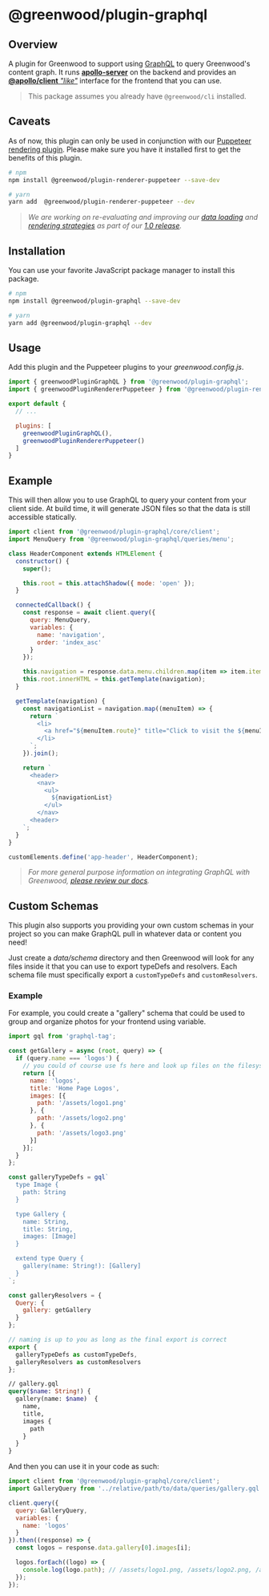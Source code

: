 # @greenwood/plugin-graphql

## Overview
A plugin for Greenwood to support using [GraphQL](https://graphql.org/) to query Greenwood's content graph.  It runs [**apollo-server**](https://www.apollographql.com/docs/apollo-server/) on the backend and provides an [**@apollo/client** _"like"_](https://www.apollographql.com/docs/react/api/core/ApolloClient/#ApolloClient.readQuery) interface for the frontend that you can use.

> This package assumes you already have `@greenwood/cli` installed.

## Caveats

As of now, this plugin can only be used in conjunction with our [Puppeteer rendering plugin](https://github.com/ProjectEvergreen/greenwood/tree/master/packages/plugin-renderer-puppeteer).  Please make sure you have it installed first to get the benefits of this plugin.

```bash
# npm
npm install @greenwood/plugin-renderer-puppeteer --save-dev

# yarn
yarn add  @greenwood/plugin-renderer-puppeteer --dev
```

> _We are working on re-evaluating and improving our [data loading](https://github.com/ProjectEvergreen/greenwood/issues/952) and [rendering strategies](https://github.com/ProjectEvergreen/greenwood/issues/951) as part of our [1.0 release](https://github.com/ProjectEvergreen/greenwood/milestone/3)._


## Installation
You can use your favorite JavaScript package manager to install this package.

```bash
# npm
npm install @greenwood/plugin-graphql --save-dev

# yarn
yarn add @greenwood/plugin-graphql --dev
```

## Usage
Add this plugin and the Puppeteer plugins to your _greenwood.config.js_.

```javascript
import { greenwoodPluginGraphQL } from '@greenwood/plugin-graphql';
import { greenwoodPluginRendererPuppeteer } from '@greenwood/plugin-renderer-puppeteer';

export default {
  // ...

  plugins: [
    greenwoodPluginGraphQL(),
    greenwoodPluginRendererPuppeteer()
  ]
}
```

## Example
This will then allow you to use GraphQL to query your content from your client side.  At build time, it will generate JSON files so that the data is still accessible statically.

```js
import client from '@greenwood/plugin-graphql/core/client';
import MenuQuery from '@greenwood/plugin-graphql/queries/menu';

class HeaderComponent extends HTMLElement {
  constructor() {
    super();

    this.root = this.attachShadow({ mode: 'open' });
  }

  connectedCallback() {
    const response = await client.query({
      query: MenuQuery,
      variables: {
        name: 'navigation',
        order: 'index_asc'
      }
    });

    this.navigation = response.data.menu.children.map(item => item.item);
    this.root.innerHTML = this.getTemplate(navigation);
  }

  getTemplate(navigation) {
    const navigationList = navigation.map((menuItem) => {
      return `
        <li>
          <a href="${menuItem.route}" title="Click to visit the ${menuItem.label} page">${menuItem.label}</a>
        </li>
      `;
    }).join();

    return `
      <header>
        <nav>
          <ul>
            ${navigationList}
          </ul>
        </nav>
      <header>
    `;
  }
}

customElements.define('app-header', HeaderComponent);
```

> _For more general purpose information on integrating GraphQL with Greenwood, [please review our docs](https://www.greenwoodjs.io/docs/data)._

## Custom Schemas

This plugin also supports you providing your own custom schemas in your project so you can make GraphQL pull in whatever data or content you need!

Just create a _data/schema_ directory and then Greenwood will look for any files inside it that you can use to export typeDefs and resolvers.  Each schema file must specifically export a `customTypeDefs` and `customResolvers`.

### Example

For example, you could create a "gallery" schema that could be used to group and organize photos for your frontend using variable.
```js
import gql from 'graphql-tag';

const getGallery = async (root, query) => {
  if (query.name === 'logos') {
    // you could of course use fs here and look up files on the filesystem, or remotely!
    return [{
      name: 'logos',
      title: 'Home Page Logos',
      images: [{
        path: '/assets/logo1.png'
      }, {
        path: '/assets/logo2.png'
      }, {
        path: '/assets/logo3.png'
      }]
    }];
  }
};

const galleryTypeDefs = gql`
  type Image {
    path: String
  }

  type Gallery {
    name: String,
    title: String,
    images: [Image]
  }

  extend type Query {
    gallery(name: String!): [Gallery]
  }
`;

const galleryResolvers = {
  Query: {
    gallery: getGallery
  }
};

// naming is up to you as long as the final export is correct
export {
  galleryTypeDefs as customTypeDefs,
  galleryResolvers as customResolvers
};
```

```graphql
// gallery.gql
query($name: String!) {
  gallery(name: $name)  {
    name,
    title,
    images {
      path
    }
  }
}
```

And then you can use it in your code as such:
```js
import client from '@greenwood/plugin-graphql/core/client';
import GalleryQuery from '../relative/path/to/data/queries/gallery.gql';

client.query({
  query: GalleryQuery,
  variables: {
    name: 'logos'
  }
}).then((response) => {
  const logos = response.data.gallery[0].images[i];

  logos.forEach((logo) => {
    console.log(logo.path); // /assets/logo1.png, /assets/logo2.png, /assets/logo3.png
  });
});
```